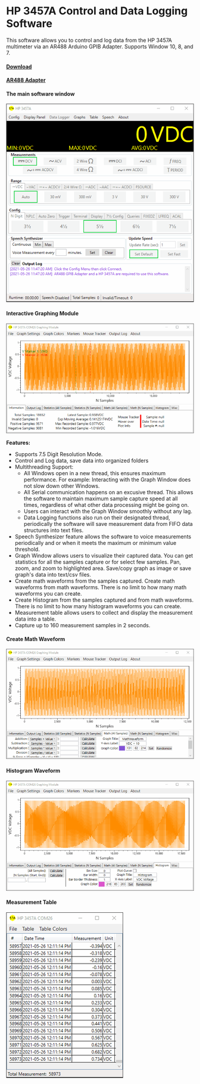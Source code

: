 # HP 3457A Control and Data Logging Software
This software allows you to control and log data from the HP 3457A multimeter via an AR488 Arduino GPIB Adapter. Supports Window 10, 8, and 7.

#### [Download](https://github.com/Niravk1997/HP-3457A-Software/releases)

#### [AR488 Adapter](https://github.com/Twilight-Logic/AR488)



#### The main software window
![HP 3457A Software](https://github.com/Niravk1997/HP-3457A-Software/blob/main/Images/HP3457A_Main_Window.gif)

#### Interactive Graphing Module
![HP 3478A Graph Module](https://github.com/Niravk1997/HP-3457A-Software/blob/main/Images/HP3457A_Graph_Window.gif)

**Features:**

- Supports 7.5 Digit Resolution Mode.
- Control and Log data, save data into organized folders
- Multithreading Support:
   - All Windows open in a new thread, this ensures maximum performance. For example: Interacting with the Graph Window does not slow down other Windows.
    - All Serial communication happens on an excusive thread. This allows the software to maintain maximum sample capture speed at all times, regardless of what other data processing might be going on.
    - Users can interact with the Graph Window smoothly without any lag.
    - Data Logging functions also run on their designated thread, periodically the software will save measurement data from FIFO data structures into text files.
- Speech Synthesizer feature allows the software to voice measurements periodically and or when it meets the maximum or minimum value threshold.
- Graph Window allows users to visualize their captured data. You can get statistics for all the samples capture or for select few samples. Pan, zoom, and zoom to highlighted area. Save/copy graph as image or save graph's data into text/csv files. 
- Create math waveforms from the samples captured. Create math waveforms from math waveforms. There is no limit to how many math waveforms you can create. 
- Create Histogram from the samples captured and from math waveforms. There is no limit to how many histogram waveforms you can create.
- Measurement table allows users to collect and display the measurement data into a table.
- Capture up to 160  measurement samples in 2 seconds.

#### Create Math Waveform
![HP 3457A Math Waveform](https://github.com/Niravk1997/HP-3457A-Software/blob/main/Images/HP3457A_Math_Window.gif)

#### Histogram Waveform
![HP 3457A Histogram](https://github.com/Niravk1997/HP-3457A-Software/blob/main/Images/HP3457A_Histogram_Window.gif)

#### Measurement Table
![HP 3457A Table](https://github.com/Niravk1997/HP-3457A-Software/blob/main/Images/HP3457A_Table_Window.gif)


